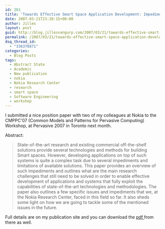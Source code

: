 ```yaml
---
id: 261
title: 'Towards Effective Smart Space Application Development: Impediments and Research Challenges'
date: 2007-03-21T23:20:15+00:00
author: Jilles
layout: post
guid: http://blog.jillesvangurp.com/2007/03/21/towards-effective-smart-space-application-development-impediments-and-research-challenges/
permalink: /2007/03/21/towards-effective-smart-space-application-development-impediments-and-research-challenges/
dsq_thread_id:
  - "336376871"
categories:
  - Blog Posts
tags:
  - Abstract State
  - Academic
  - New publication
  - nokia
  - Nokia Research Center
  - research
  - smart space
  - Software Engineering
  - workshop
---
```

I submitted a nice position paper with two of my colleagues at Nokia to the CMPPC'07 (Common Models and Patterns for Pervasive Computing) Workshop, at Pervasive 2007 in Toronto next month.

Abstract:<blockquote>State-of-the-art research and existing commercial off-the-shelf solutions provide several technologies and methods for building Smart spaces. However, developing applications on top of such systems is quite a complex task due to several impediments and limitations of available solutions. This paper provides an overview of such impediments and outlines what are the main research challenges that still need to be solved in order to enable effective development of applications and systems that fully exploit the capabilities of state-of-the-art technologies and methodologies. The paper also outlines a few specific issues and impediments that we, at the Nokia Research Center, faced in this field so far. It also sheds some light on how we are going to tackle some of the mentioned issues in the future.</blockquote>

Full details are on my publication site and you can download the <a href="http://publications.jillesvangurp.com/CMPPC07Draft.pdf">pdf </a>from there as well.